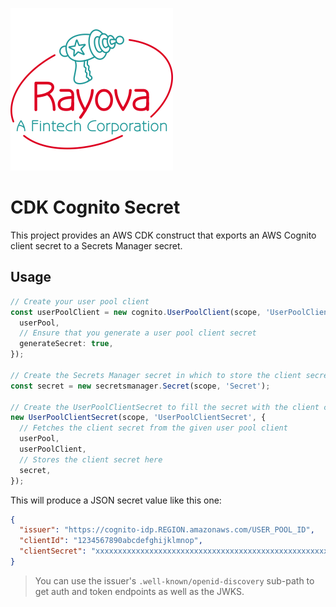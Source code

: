 ![Rayova A Fintech Corporation][logo]

# CDK Cognito Secret

This project provides an AWS CDK construct that exports an AWS Cognito client secret to a Secrets Manager secret.

## Usage
<!-- <macro exec="lit-snip ./test/main.integ.ts"> -->
```ts
// Create your user pool client
const userPoolClient = new cognito.UserPoolClient(scope, 'UserPoolClient', {
  userPool,
  // Ensure that you generate a user pool client secret
  generateSecret: true,
});

// Create the Secrets Manager secret in which to store the client secret.
const secret = new secretsmanager.Secret(scope, 'Secret');

// Create the UserPoolClientSecret to fill the secret with the client credentials.
new UserPoolClientSecret(scope, 'UserPoolClientSecret', {
  // Fetches the client secret from the given user pool client
  userPool,
  userPoolClient,
  // Stores the client secret here
  secret,
});
```
<!-- </macro> -->

This will produce a JSON secret value like this one:

```json
{
  "issuer": "https://cognito-idp.REGION.amazonaws.com/USER_POOL_ID",
  "clientId": "1234567890abcdefghijklmnop",
  "clientSecret": "xxxxxxxxxxxxxxxxxxxxxxxxxxxxxxxxxxxxxxxxxxxxxxxxxxxx"
}
```

> You can use the issuer's `.well-known/openid-discovery` sub-path to get auth and token endpoints as well as the JWKS.   

[logo]: images/rayova-fintech-corp.png
